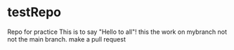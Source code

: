 # testRepo
Repo for practice 
This is to say "Hello to all"!
this the work on mybranch not not the main branch.
make a pull request



